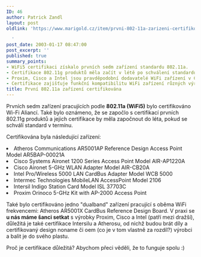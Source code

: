 ```yaml
---
ID: 46
author: Patrick Zandl
layout: post
oldlink: 'https://www.marigold.cz/item/prvni-802-11a-zarizeni-certifikovana

  '
post_date: 2003-01-17 08:47:00
post_excerpt: ''
published: true
summary_points:
- WiFi5 certifikaci získalo prvních sedm zařízení standardu 802.11a.
- Certifikace 802.11g produktů měla začít v létě po schválení standardu.
- Proxim, Cisco a Intel jsou pravděpodobní dodavatelé WiFi zařízení v Česku.
- Certifikace zajišťuje funkční kompatibilitu WiFi zařízení různých výrobců.
title: První 802.11a zařízení certifikována
---
```


<p>
Prvních sedm zařízení pracujících podle <STRONG>802.11a (WiFi5)</STRONG> bylo certifikováno Wi-Fi Aliancí. Také bylo oznámeno, že se započlo s certifikací prvních 802.11g produktů a jejich certifikace by měla započnout do léta, pokud se schválí standard v termínu. </p>

<p>
Certifikována byla následující zařízení:</p>

<LI>Atheros Communications AR5001AP Reference Design Access Point Model AR5BAP-00021A 
<LI>Cisco Systems Aironet 1200 Series Access Point Model AIR-AP1220A 
<LI>Cisco Aironet 5-GHz WLAN Adapter Model AIR-CB20A 
<LI>Intel Pro/Wireless 5000 LAN CardBus Adapter Model WCB 5000 
<LI>Intermec Technologies MobileLAN AccessPoint Model 2106 
<LI>Intersil Indigo Station Card Model ISL 37703C 
<LI>Proxim Orinoco 5-GHz Kit with AP-2000 Access Point</LI>
<p>
Také bylo certifikováno jedno "dualband" zařízení pracující s oběma WiFi frekvencemi: Atheros AR5001X CardBus Reference Design Board. V praxi se <STRONG>u nás máme šanci setkat</STRONG> s výrobky Proxim, Cisco a Intel (patří mezi dražší), důležitá je také certifikace Intersilu a Atherosu, od nichž budou brát díly a certifikovaný design noname či oem (co je v tom vlastně za rozdíl?) výrobci a balit je do svého plastu.</p>

<p>
Proč je certifikace důležitá? Abychom přeci věděli, že to funguje spolu :)</p>